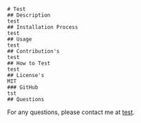 
    # Test
    ## Description
    test
    ## Installation Process
    test
    ## Usage
    test
    ## Contribution's
    test
    ## How to Test
    test
    ## License's 
    MIT
    ### GitHub
    tst
    ## Questions
For any questions, please contact me at [test](mailto:test).
    